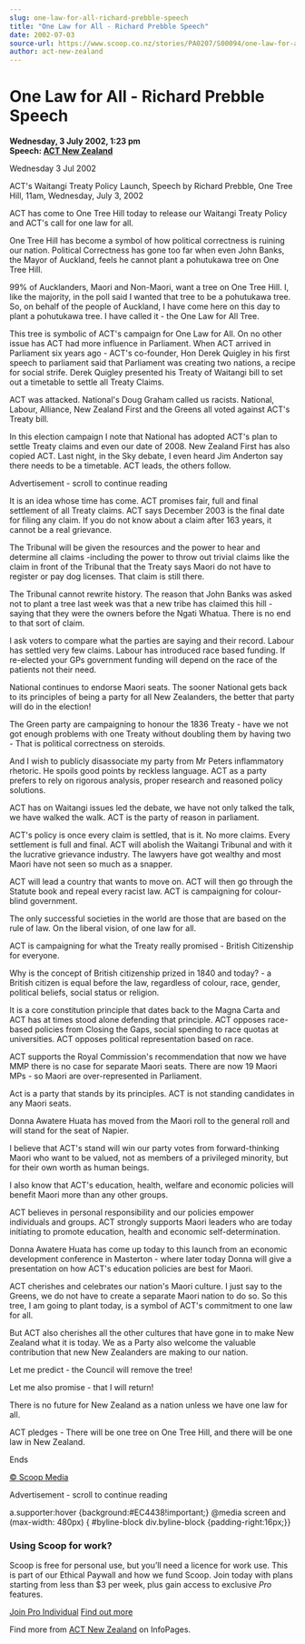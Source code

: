 ```yaml
---
slug: one-law-for-all-richard-prebble-speech
title: "One Law for All - Richard Prebble Speech"
date: 2002-07-03
source-url: https://www.scoop.co.nz/stories/PA0207/S00094/one-law-for-all-richard-prebble-speech.htm
author: act-new-zealand
---
```

One Law for All - Richard Prebble Speech
========================================

**Wednesday, 3 July 2002, 1:23 pm**  
**Speech: [ACT New Zealand](https://info.scoop.co.nz/ACT_New_Zealand)**

Wednesday 3 Jul 2002

ACT's Waitangi Treaty Policy Launch, Speech by Richard Prebble, One Tree Hill, 11am, Wednesday, July 3, 2002

ACT has come to One Tree Hill today to release our Waitangi Treaty Policy and ACT's call for one law for all.

One Tree Hill has become a symbol of how political correctness is ruining our nation. Political Correctness has gone too far when even John Banks, the Mayor of Auckland, feels he cannot plant a pohutukawa tree on One Tree Hill.

99% of Aucklanders, Maori and Non-Maori, want a tree on One Tree Hill. I, like the majority, in the poll said I wanted that tree to be a pohutukawa tree. So, on behalf of the people of Auckland, I have come here on this day to plant a pohutukawa tree. I have called it - the One Law for All Tree.

This tree is symbolic of ACT's campaign for One Law for All. On no other issue has ACT had more influence in Parliament. When ACT arrived in Parliament six years ago - ACT's co-founder, Hon Derek Quigley in his first speech to parliament said that Parliament was creating two nations, a recipe for social strife. Derek Quigley presented his Treaty of Waitangi bill to set out a timetable to settle all Treaty Claims.

ACT was attacked. National's Doug Graham called us racists. National, Labour, Alliance, New Zealand First and the Greens all voted against ACT's Treaty bill.

In this election campaign I note that National has adopted ACT's plan to settle Treaty claims and even our date of 2008. New Zealand First has also copied ACT. Last night, in the Sky debate, I even heard Jim Anderton say there needs to be a timetable. ACT leads, the others follow.

Advertisement - scroll to continue reading





It is an idea whose time has come. ACT promises fair, full and final settlement of all Treaty claims. ACT says December 2003 is the final date for filing any claim. If you do not know about a claim after 163 years, it cannot be a real grievance.

The Tribunal will be given the resources and the power to hear and determine all claims -including the power to throw out trivial claims like the claim in front of the Tribunal that the Treaty says Maori do not have to register or pay dog licenses. That claim is still there.

The Tribunal cannot rewrite history. The reason that John Banks was asked not to plant a tree last week was that a new tribe has claimed this hill - saying that they were the owners before the Ngati Whatua. There is no end to that sort of claim.

I ask voters to compare what the parties are saying and their record. Labour has settled very few claims. Labour has introduced race based funding. If re-elected your GPs government funding will depend on the race of the patients not their need.

National continues to endorse Maori seats. The sooner National gets back to its principles of being a party for all New Zealanders, the better that party will do in the election!

The Green party are campaigning to honour the 1836 Treaty - have we not got enough problems with one Treaty without doubling them by having two - That is political correctness on steroids.

And I wish to publicly disassociate my party from Mr Peters inflammatory rhetoric. He spoils good points by reckless language. ACT as a party prefers to rely on rigorous analysis, proper research and reasoned policy solutions.

ACT has on Waitangi issues led the debate, we have not only talked the talk, we have walked the walk. ACT is the party of reason in parliament.

ACT's policy is once every claim is settled, that is it. No more claims. Every settlement is full and final. ACT will abolish the Waitangi Tribunal and with it the lucrative grievance industry. The lawyers have got wealthy and most Maori have not seen so much as a snapper.

ACT will lead a country that wants to move on. ACT will then go through the Statute book and repeal every racist law. ACT is campaigning for colour-blind government.

The only successful societies in the world are those that are based on the rule of law. On the liberal vision, of one law for all.

ACT is campaigning for what the Treaty really promised - British Citizenship for everyone.

Why is the concept of British citizenship prized in 1840 and today? - a British citizen is equal before the law, regardless of colour, race, gender, political beliefs, social status or religion.

It is a core constitution principle that dates back to the Magna Carta and ACT has at times stood alone defending that principle. ACT opposes race-based policies from Closing the Gaps, social spending to race quotas at universities. ACT opposes political representation based on race.

ACT supports the Royal Commission's recommendation that now we have MMP there is no case for separate Maori seats. There are now 19 Maori MPs - so Maori are over-represented in Parliament.

Act is a party that stands by its principles. ACT is not standing candidates in any Maori seats.

Donna Awatere Huata has moved from the Maori roll to the general roll and will stand for the seat of Napier.

I believe that ACT's stand will win our party votes from forward-thinking Maori who want to be valued, not as members of a privileged minority, but for their own worth as human beings.

I also know that ACT's education, health, welfare and economic policies will benefit Maori more than any other groups.

ACT believes in personal responsibility and our policies empower individuals and groups. ACT strongly supports Maori leaders who are today initiating to promote education, health and economic self-determination.

Donna Awatere Huata has come up today to this launch from an economic development conference in Masterton - where later today Donna will give a presentation on how ACT's education policies are best for Maori.

ACT cherishes and celebrates our nation's Maori culture. I just say to the Greens, we do not have to create a separate Maori nation to do so. So this tree, I am going to plant today, is a symbol of ACT's commitment to one law for all.

But ACT also cherishes all the other cultures that have gone in to make New Zealand what it is today. We as a Party also welcome the valuable contribution that new New Zealanders are making to our nation.

Let me predict - the Council will remove the tree!

Let me also promise - that I will return!

There is no future for New Zealand as a nation unless we have one law for all.

ACT pledges - There will be one tree on One Tree Hill, and there will be one law in New Zealand.

Ends

  

[© Scoop Media](http://www.scoop.co.nz/about/terms.html)  

Advertisement - scroll to continue reading



a.supporter:hover {background:#EC4438!important;} @media screen and (max-width: 480px) { #byline-block div.byline-block {padding-right:16px;}}

### Using Scoop for work?

Scoop is free for personal use, but you’ll need a licence for work use. This is part of our Ethical Paywall and how we fund Scoop. Join today with plans starting from less than $3 per week, plus gain access to exclusive _Pro_ features.  
  
[Join Pro Individual](https://pro.scoop.co.nz/Individual/?from=ProIn24) [Find out more](https://pro.scoop.co.nz/using-scoop-for-work/?from=ProIn24)

Find more from [ACT New Zealand](https://info.scoop.co.nz/ACT_New_Zealand) on InfoPages.